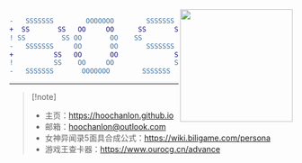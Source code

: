 	
<img align="right" src="https://i.ooxx.ooo/i/ZTQ0Z.png" style="width: auto; height: 200px;">



```DIFF
-   SSSSSSS        OOOOOOO        SSSSSSS          团团团团团团
+  SS       SS   OO     OO      SS       SS      团      团    团
! SS         SS OO       OO    SS         SS    团   团团团团团  团
-   SSSSSSS     OO       OO       SSSSSSS      团        团      团
+          SS   OO       OO              SS    团    团  团      团
!          SS    OO     OO               SS      团      团    团
-   SSSSSSS       OOOOOOO        SSSSSSS           团团团团团团
```
---

>  [!note]
> - 主页：https://hoochanlon.github.io
> - 邮箱：hoochanlon@outlook.com
> - 女神异闻录5面具合成公式：https://wiki.biligame.com/persona
> - 游戏王查卡器：https://www.ourocg.cn/advance

<!--<img align="right"  src="https://tu.zbhz.org/i/2025/10/23/3wtv9g.png" />-->
